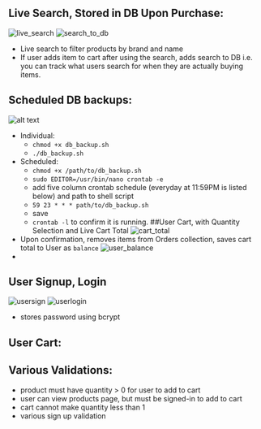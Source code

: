 ## Live Search, Stored in DB Upon Purchase:
![live_search](../master/gifsandpics/live_search.gif)
![search_to_db](../master/gifsandpics/search_to_db.png)
- Live search to filter products by brand and name
- If user adds item to cart after using the search, adds search to DB i.e. you can track what users search for when they are actually buying items.
## Scheduled DB backups:
![alt text](../master/gifsandpics/db_backup.gif)
- Individual:
  - `chmod +x db_backup.sh`
  - `./db_backup.sh`
- Scheduled:
  - `chmod +x /path/to/db_backup.sh`
  - `sudo EDITOR=/usr/bin/nano crontab -e`
  - add five column crontab schedule (everyday at 11:59PM is listed below) and path to shell script
  - `59 23 * * * path/to/db_backup.sh`
  - save
  - `crontab -l` to confirm it is running.
##User Cart, with Quantity Selection and Live Cart Total
![cart_total](../master/gifsandpics/cart_total.gif)
- Upon confirmation, removes items from Orders collection, saves cart total to User as `balance`
![user_balance](../master/gifsandpics/user_balance.png)
-
## User Signup, Login
  ![usersign](../master/gifsandpics/user_sign.png)
  ![userlogin](../master/gifsandpics/user_login.png)
  - stores password using bcrypt
## User Cart:
## Various Validations:
- product must have quantity > 0 for user to add to cart
- user can view products page, but must be signed-in to add to cart
- cart cannot make quantity less than 1
- various sign up validation
